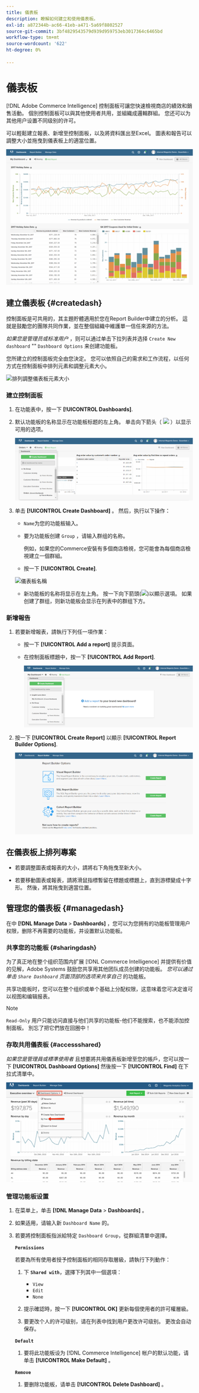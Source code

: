 ```yaml
---
title: 儀表板
description: 瞭解如何建立和使用儀表板。
exl-id: a872344b-ac66-41eb-a471-5a69f8802527
source-git-commit: 3bf4829543579d939d959753eb3017364c6465bd
workflow-type: tm+mt
source-wordcount: '622'
ht-degree: 0%

---
```


# 儀表板

[!DNL Adobe Commerce Intelligence] 控制面板可讓您快速檢視商店的績效和銷售活動。 個別控制面板可以與其他使用者共用，並組織成邏輯群組。 您还可以为其他用户设置不同级别的许可。

可以輕鬆建立報表、新增至控制面板，以及將資料匯出至Excel。 圖表和報告可以調整大小並拖曳到儀表板上的適當位置。

![儀表板](../../assets/magento-bi-report-builder-revenue-by-products-formula-report-holiday-sales-dashboard.png)

## 建立儀表板 {#createdash}

控制面板是可共用的，其主題貯體適用於您在Report Builder中建立的分析。 這就是鼓勵您的團隊共同作業，並在整個組織中維護單一信任來源的方法。

*如果您是管理员或标准用户* ，则可以通过单击下拉列表并选择 `Create New dashboard` &quot;&quot; `Dashboard Options` 来创建功能板。

您所建立的控制面板完全由您決定。 您可以依照自己的需求和工作流程，以任何方式在控制面板中排列元素和調整元素大小。

![排列調整儀表板元素大小](../../assets/arrange_resize_dashboard_element.gif)

### 建立控制面板

1. 在功能表中，按一下 **[!UICONTROL Dashboards]**.

1. 默认功能板的名称显示在功能板标题的左上角。 单击向下箭头（ ![](../../assets/magento-bi-btn-down.png) ）以显示可用的选项。

   ![创建功能板](../../assets/magento-bi-dashboard-create.png)

1. 单击 **[!UICONTROL Create Dashboard]** 。 然后，执行以下操作：

   * `Name`为您的功能板输入。

   * 要为功能板创建 `Group` ，请输入群组的名称。

      例如，如果您的Commerce安裝有多個商店檢視，您可能會為每個商店檢視建立一個群組。

   * 按一下 **[!UICONTROL Create]**.

   ![儀表板名稱](../../assets/magento-bi-dashboard-create-name.png)

   * 新功能板的名称将显示在左上角。 按一下向下箭頭(![](../../assets/magento-bi-btn-down.png))以顯示選項。 如果创建了群组，则新功能板会显示在列表中的群组下方。


### 新增報告

1. 若要新增報表，請執行下列任一項作業：

   * 按一下 **[!UICONTROL Add a report]** 提示頁面。

   * 在控制面板標題中，按一下 **[!UICONTROL Add Report]**.

      ![新增報告](../../assets/magento-bi-dashboard-create-add-report.png)

1. 按一下 **[!UICONTROL Create Report]** 以顯示 **[!UICONTROL Report Builder Options]**.

   ![Report Builder 选项](../../assets/magento-bi-report-builder.png)

## 在儀表板上排列專案

* 若要調整圖表或報表的大小，請將右下角拖曳至新大小。

* 若要移動圖表或報表，請將滑鼠指標暫留在標題或標題上，直到游標變成十字形。 然後，將其拖曳到適當位置。

## 管理您的儀表板 {#managedash}

在中 **[!DNL Manage Data** > **Dashboards]** ，您可以为您拥有的功能板管理用户权限，删除不再需要的功能板，并设置默认功能板。

### 共享您的功能板 {#sharingdash}

为了真正地在整个组织范围内扩展 [!DNL Commerce Intelligence] 并提供有价值的见解，Adobe Systems 鼓励您共享用其他团队成员创建的功能板。 *您可以通过单击 `Share Dashboard` 页面顶部的选项来共享自己* 的功能板。

共享功能板时，您可以在整个组织或单个基础上分配权限，这意味着您可决定谁可以视图和编辑报表。

>[!NOTE]
>
>`Read-Only` 用户只能访问直接与他们共享的功能板-他们不能搜索，也不能添加控制面板。 別忘了把它們放在回圈中！

### 存取共用儀表板 {#accessshared}

*如果您是管理員或標準使用者* 且想要將共用儀表板新增至您的帳戶，您可以按一下 **[!UICONTROL Dashboard Options]** 然後按一下 **[!UICONTROL Find]** 在下拉式清單中。

![尋找儀表板](../../assets/find_dashboard.png)<!--{: width="1000" height="535"}-->

### 管理功能板设置

1. 在菜单上，单击 **[!DNL Manage Data** > **Dashboards]** 。

1. 如果适用，请输入新 `Dashboard Name` 的。

1. 若要將控制面板指派給特定 `Dashboard Group`，從群組清單中選擇。

   **`Permissions`**

   若要為所有使用者授予控制面板的相同存取層級，請執行下列動作：

   1. 下 **`Shared with`**，選擇下列其中一個選項：

      * `View`
      * `Edit`
      * `None`
   1. 提示確認時，按一下 **[!UICONTROL OK]** 更新每個使用者的許可權層級。

   1. 要更改个人的许可级别，请在列表中找到用户更改许可级别。 更改会自动保存。

   **`Default`**

   1. 要将此功能板设为 [!DNL Commerce Intelligence] 帐户的默认功能，请单击 **[!UICONTROL Make Default]** 。

   **`Remove`**

   1. 要删除功能板，请单击 **[!UICONTROL Delete Dashboard]** 。
